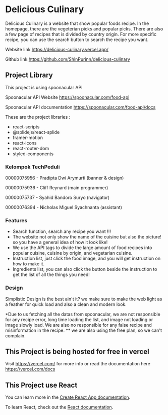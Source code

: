 # Delicious Culinary

Delicious Culinary is a website that show popular foods recipe. In the homepage, there are the vegeterian picks and popular picks. There are also a few page of recipes that is divided by country origin. For more specific recipe, you can use the search button to search the recipe you want.

Website link
https://delicious-culinary.vercel.app/

Github link
https://github.com/ShinPurinn/delicious-culinary

## Project Library

This project is using spoonacular API

Spoonacular API Website https://spoonacular.com/food-api

Spoonacular API documentation https://spoonacular.com/food-api/docs

These are the project libraries :
- react-scripts
- @splidejs/react-splide
- framer-motion
- react-icons
- react-router-dom
- styled-components


### Kelompok TechPeduli

00000075956 - Pradipta Dwi Arymurti (banner & design)

00000075936 - Cliff Reynard (main programmer)

00000075737 - Syahid Bandoro Suryo (navigator)

00000076394 - Nicholas Miguel Syachnanta (assistant)


### Features

- Search function, search any recipe you want !!!
- The website not only show the name of the cuisine but also the picture! so you have a general idea of how it look like!
- We use the API tags to divide the large amount of food recipes into popular cuisine, cuisine by origin, and vegetarian cuisine.
- Instruction list, just click the food image, and you will get instruction on how to make it.
- Ingredients list, you can also click the button beside the instruction to get the list of all the things you need!


### Design

Simplistic Design is the best ain't it? we make sure to make the web light as a feather for quick load and also a clean and modern look.



*Due to us fetching all the datas from spoonacular, we are not responsible for any recipe error, long time loading the list, and image not loading or image slowly load. We are also no responsible for any false recipe and misinformation in the recipe.
** we are also using the free plan, so we can't complain.


## This Project is being hosted for free in vercel

Visit https://vercel.com/ for more info
or read the documentation here https://vercel.com/docs


## This Project use React

You can learn more in the [Create React App documentation](https://facebook.github.io/create-react-app/docs/getting-started).

To learn React, check out the [React documentation](https://reactjs.org/).

